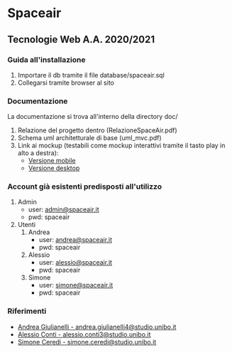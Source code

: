# Spaceair
## Tecnologie Web A.A. 2020/2021 
### Guida all'installazione

1. Importare il db tramite il file database/spaceair.sql
2. Collegarsi tramite browser al sito

### Documentazione
La documentazione si trova all'interno della directory doc/
1. Relazione del progetto dentro (RelazioneSpaceAir.pdf)
2. Schema uml architetturale di base (uml_mvc.pdf)
3. Link ai mockup (testabili come mockup interattivi tramite il tasto play in alto a destra):
    - [Versione mobile](https://www.figma.com/file/b9crbo1EFowk5OcXSpkjPH/Color?node-id=239%3A2222) 
    - [Versione desktop](https://www.figma.com/file/b9crbo1EFowk5OcXSpkjPH/?node-id=239%3A2221)


### Account già esistenti predisposti all'utilizzo
1. Admin
    - user: admin@spaceair.it
    - pwd: spaceair
2. Utenti
    1. Andrea
        - user: andrea@spaceair.it
        - pwd: spaceair
    2. Alessio
        - user: alessio@spaceair.it
        - pwd: spaceair
    3. Simone
        - user: simone@spaceair.it
        - pwd: spaceair

### Riferimenti
- [Andrea Giulianelli - andrea.giulianelli4@studio.unibo.it](andrea.giulianelli4@studio.unibo.it)
- [Alessio Conti - alessio.conti3@studio.unibo.it](alessio.conti3@studio.unibo.it)
- [Simone Ceredi - simone.ceredi@studio.unibo.it](simone.ceredi@studio.unibo.it)